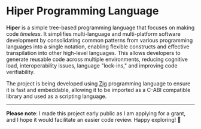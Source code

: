 # Hiper Programming Language

**Hiper** is a simple tree-based programming language that focuses on making code _timeless_. It simplifies multi-language and multi-platform software development by consolidating common patterns from various programming languages into a single notation, enabling flexible constructs and effective transpilation into other high-level languages. This allows developers to generate reusable code across multiple environments, reducing cognitive load, interoperability issues, language "lock-ins," and improving code verifiability.

The project is being developed using [Zig](https://ziglang.org/) programming language to ensure it is fast and embeddable, allowing it to be imported as a C-ABI compatible library and used as a scripting language.

---

**Please note**: I made this project early public as I am applying for a grant, and I hope it would facilitate an easier code review. Happy exploring! 🔭
